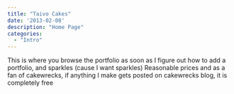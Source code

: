 ```yaml
---
title: "Taivo Cakes"
date: '2013-02-08'
description: "Home Page"
categories:
  - "Intro"
---
```


This is where you browse the portfolio as soon as I figure out how to add a portfolio, and sparkles (cause I want sparkles)
Reasonable prices
and as a fan of cakewrecks, if anything I make gets posted on cakewrecks blog, it is completely free
